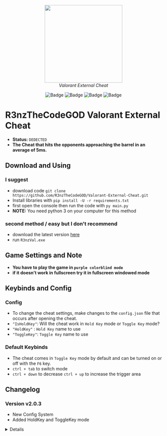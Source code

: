 <p align="center">
    <img height=250 src=".assets/0.png" >
    <br>
    <i>Valorant External Cheat</i>
</p>

<div align="center">
    
![Badge](https://img.shields.io/badge/game-valorant-dc3d4b)
![Badge](https://img.shields.io/badge/verified%20ban-10-ff0000)
![Badge](https://img.shields.io/badge/OS-windows-00ff00)
![Badge](https://img.shields.io/badge/python-3.6%20|%203.7%20|%203.8%20|%203.9-3776ab)

</div>


# **R3nzTheCodeGOD Valorant External Cheat**
- **Status:** `DEDECTED`
- **The Cheat that hits the opponents approaching the barrel in an average of 5ms.**

## **Download and Using** 

### I suggest
- download code `git clone https://github.com/R3nzTheCodeGOD/Valorant-External-Cheat.git`
- Install libraries with `pip install -U -r requirements.txt`
- first open the console then run the code with `py main.py`
- **NOTE:**  You need python 3 on your computer for this method

### second method / easy but I don't recommend
- download the latest version [here](https://github.com/R3nzTheCodeGOD/Valorant-External-Cheat/releases)
- run `R3nzVal.exe`

## **Game Settings and Note**
- **You have to play the game in `purple colorblind mode`**
- **if it doesn't work in fullscreen try it in fullscreen windowed mode**

## **Keybinds and Config**

### Config
- To change the cheat settings, make changes to the `config.json` file that occurs after opening the cheat.
- `"IsHoldKey"`: Will the cheat work in `Hold Key` mode or `Toggle Key` mode?
- `"HoldKey"`  : `Hold Key` name to use
- `"ToggleKey"`: `Toggle Key` name to use

### Default Keybinds
- The cheat comes in `Toggle Key` mode by default and can be turned on or off with the `F6` key.
- `ctrl + tab` to switch mode
- `ctrl + down` to decrease `ctrl + up` to increase the trigger area

## **Changelog**

### Version v2.0.3
- New Config System
- Added HoldKey and ToggleKey mode

<details>

### Version v2.0.2
- 1ms performance boost
- Purple color update
- 2 new mode

### Version v2.0.1
- Keyboard input lag issue fixed
- New sha256 hash system

### Version v2.0.0
- Increased performance, faster reaction time.
- Higher Security
- Added Full-Auto Mode.
- Holding down operating mode added continuous operation removed.
- Bunny hop was removed because it negatively affected the performance. Will be added later
- The program has been switched to the English language.
